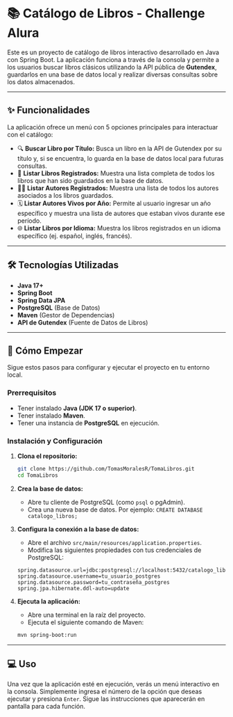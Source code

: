 # 📚 Catálogo de Libros - Challenge Alura

Este es un proyecto de catálogo de libros interactivo desarrollado en Java con Spring Boot. La aplicación funciona a través de la consola y permite a los usuarios buscar libros clásicos utilizando la API pública de **Gutendex**, guardarlos en una base de datos local y realizar diversas consultas sobre los datos almacenados.

-----

## ✨ Funcionalidades

La aplicación ofrece un menú con 5 opciones principales para interactuar con el catálogo:

  * 🔍 **Buscar Libro por Título:** Busca un libro en la API de Gutendex por su título y, si se encuentra, lo guarda en la base de datos local para futuras consultas.
  * 📖 **Listar Libros Registrados:** Muestra una lista completa de todos los libros que han sido guardados en la base de datos.
  * 🧑‍🎨 **Listar Autores Registrados:** Muestra una lista de todos los autores asociados a los libros guardados.
  * 🗓️ **Listar Autores Vivos por Año:** Permite al usuario ingresar un año específico y muestra una lista de autores que estaban vivos durante ese período.
  * 🌐 **Listar Libros por Idioma:** Muestra los libros registrados en un idioma específico (ej. español, inglés, francés).

-----

## 🛠️ Tecnologías Utilizadas

  * **Java 17+**
  * **Spring Boot**
  * **Spring Data JPA**
  * **PostgreSQL** (Base de Datos)
  * **Maven** (Gestor de Dependencias)
  * **API de Gutendex** (Fuente de Datos de Libros)

-----

## 🚀 Cómo Empezar

Sigue estos pasos para configurar y ejecutar el proyecto en tu entorno local.

### **Prerrequisitos**

  * Tener instalado **Java (JDK 17 o superior)**.
  * Tener instalado **Maven**.
  * Tener una instancia de **PostgreSQL** en ejecución.

### **Instalación y Configuración**

1.  **Clona el repositorio:**

    ```sh
    git clone https://github.com/TomasMoralesR/TomaLibros.git
    cd TomaLibros
    ```

2.  **Crea la base de datos:**

      * Abre tu cliente de PostgreSQL (como `psql` o pgAdmin).
      * Crea una nueva base de datos. Por ejemplo: `CREATE DATABASE catalogo_libros;`

3.  **Configura la conexión a la base de datos:**

      * Abre el archivo `src/main/resources/application.properties`.
      * Modifica las siguientes propiedades con tus credenciales de PostgreSQL:

    <!-- end list -->

    ```properties
    spring.datasource.url=jdbc:postgresql://localhost:5432/catalogo_libros
    spring.datasource.username=tu_usuario_postgres
    spring.datasource.password=tu_contraseña_postgres
    spring.jpa.hibernate.ddl-auto=update
    ```

4.  **Ejecuta la aplicación:**

      * Abre una terminal en la raíz del proyecto.
      * Ejecuta el siguiente comando de Maven:

    <!-- end list -->

    ```sh
    mvn spring-boot:run
    ```

-----

## 💻 Uso

Una vez que la aplicación esté en ejecución, verás un menú interactivo en la consola. Simplemente ingresa el número de la opción que deseas ejecutar y presiona `Enter`. Sigue las instrucciones que aparecerán en pantalla para cada función.
